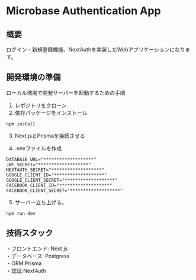# Microbase Authentication App

## 概要
ログイン・新規登録機能、NextAuthを実装したWebアプリケーションになります。

## 開発環境の準備
ローカル環境で開発サーバーを起動するための手順

1. レポジトリをクローン
2. 依存パッケージをインストール
```
npm install
```
3. Next.jsとPrismaを接続させる

4. .envファイルを作成
```
DATABASE_URL="*******************"
JWT_SECRET="*******************"
NEXTAUTH_SECRET="*******************"
GOOGLE_CLIENT_ID="*******************"
GOOGLE_CLIENT_SECRET="*******************"
FACEBOOK_CLIENT_ID="*******************"
FACEBOOK_CLIENT_SECRET="*******************"
```
5. サーバー立ち上げる。
```
npm run dev
```

## 技術スタック
・フロントエンド: Next.js<br>
・データベース: Postgress<br>
・ORM:Prisma<br>
・認証:NextAuth<br>
